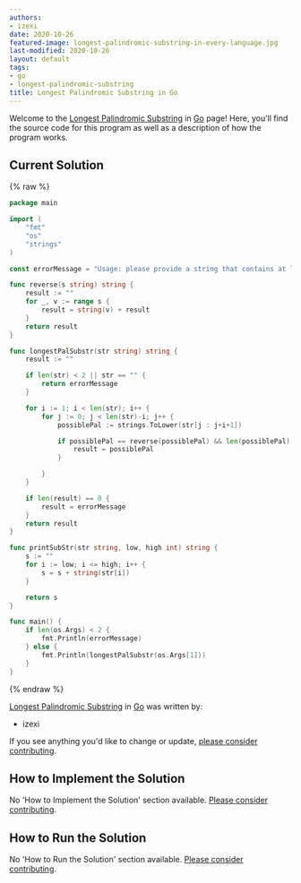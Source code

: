 ```yaml
---
authors:
- izexi
date: 2020-10-26
featured-image: longest-palindromic-substring-in-every-language.jpg
last-modified: 2020-10-26
layout: default
tags:
- go
- longest-palindromic-substring
title: Longest Palindromic Substring in Go
---
```


Welcome to the [Longest Palindromic Substring](https://sampleprograms.io/projects/longest-palindromic-substring) in [Go](https://sampleprograms.io/languages/go) page! Here, you'll find the source code for this program as well as a description of how the program works.

## Current Solution

{% raw %}

```go
package main

import (
    "fmt"
    "os"
    "strings"
)

const errorMessage = "Usage: please provide a string that contains at least one palindrome"

func reverse(s string) string {
    result := ""
    for _, v := range s {
        result = string(v) + result
    }
    return result
}

func longestPalSubstr(str string) string {
    result := ""

    if len(str) < 2 || str == "" {
        return errorMessage
    }

    for i := 1; i < len(str); i++ {
        for j := 0; j < len(str)-i; j++ {
            possiblePal := strings.ToLower(str[j : j+i+1])

            if possiblePal == reverse(possiblePal) && len(possiblePal) > len(result) {
                result = possiblePal
            }

        }
    }

    if len(result) == 0 {
        result = errorMessage
    }
    return result
}

func printSubStr(str string, low, high int) string {
    s := ""
    for i := low; i <= high; i++ {
        s = s + string(str[i])
    }

    return s
}

func main() {
    if len(os.Args) < 2 {
        fmt.Println(errorMessage)
    } else {
        fmt.Println(longestPalSubstr(os.Args[1]))
    }
}
```

{% endraw %}

[Longest Palindromic Substring](https://sampleprograms.io/projects/longest-palindromic-substring) in [Go](https://sampleprograms.io/languages/go) was written by:

- izexi

If you see anything you'd like to change or update, [please consider contributing](https://github.com/TheRenegadeCoder/sample-programs).

## How to Implement the Solution

No 'How to Implement the Solution' section available. [Please consider contributing](https://github.com/TheRenegadeCoder/sample-programs-website).

## How to Run the Solution

No 'How to Run the Solution' section available. [Please consider contributing](https://github.com/TheRenegadeCoder/sample-programs-website).